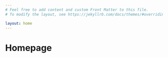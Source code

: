 ```yaml
---
# Feel free to add content and custom Front Matter to this file.
# To modify the layout, see https://jekyllrb.com/docs/themes/#overriding-theme-defaults

layout: home   
---
```


# Homepage